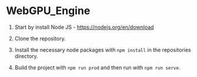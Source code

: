 # WebGPU_Engine

1. Start by install Node JS - https://nodejs.org/en/download

2. Clone the repository.
   
4. Install the necessary node packages with `npm install` in the repositories directory.

5. Build the project with `npm run prod` and then run with `npm run serve`.
